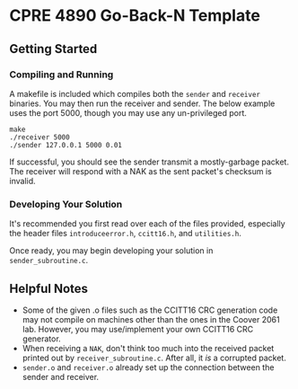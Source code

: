 # CPRE 4890 Go-Back-N Template

## Getting Started

### Compiling and Running

A makefile is included which compiles both the `sender` and `receiver` binaries. You may then run the receiver and sender. The below example uses the port 5000, though you may use any un-privileged port.

```shell
make
./receiver 5000
./sender 127.0.0.1 5000 0.01
```

If successful, you should see the sender transmit a mostly-garbage packet. The receiver will respond with a NAK as the sent packet's checksum is invalid.

### Developing Your Solution

It's recommended you first read over each of the files provided, especially the header files `introduceerror.h`, `ccitt16.h`, and `utilities.h`.

Once ready, you may begin developing your solution in `sender_subroutine.c`.

## Helpful Notes

- Some of the given .o files such as the CCITT16 CRC generation code may not compile on machines other than the ones in the Coover 2061 lab. However, you may use/implement your own CCITT16 CRC generator.
- When receiving a `NAK`, don't think too much into the received packet printed out by `receiver_subroutine.c`. After all, it _is_ a corrupted packet.
- `sender.o` and `receiver.o` already set up the connection between the sender and receiver.
